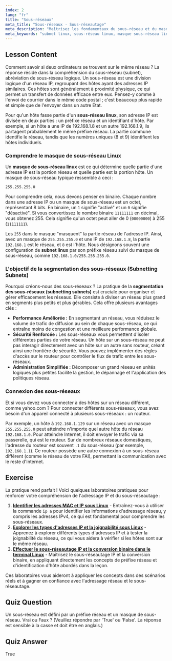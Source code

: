 ```yaml
---
index: 2
lang: "fr"
title: "Sous-réseaux"
meta_title: "Sous-réseaux - Sous-réseautage"
meta_description: "Maîtrisez les fondamentaux du sous-réseau et du masque de sous-réseau Linux. Ce guide explique le sous-réseautage, les préfixes réseau et comment gérer la segmentation réseau dans un environnement Linux avec sous-réseaux."
meta_keywords: "subnet linux, sous-réseau linux, masque sous-réseau linux, sous-réseautage sous-réseaux, sous-réseaux, masque de sous-réseau, préfixe réseau, réseau Linux, adresse IP"
---
```


## Lesson Content

Comment savoir si deux ordinateurs se trouvent sur le même réseau ? La réponse réside dans la compréhension du sous-réseau (subnet), abréviation de sous-réseau logique. Un sous-réseau est une division logique d'un réseau IP, regroupant des hôtes ayant des adresses IP similaires. Ces hôtes sont généralement à proximité physique, ce qui permet un transfert de données efficace entre eux. Pensez-y comme à l'envoi de courrier dans le même code postal ; c'est beaucoup plus rapide et simple que de l'envoyer dans un autre État.

Pour qu'un hôte fasse partie d'un **sous-réseau linux**, son adresse IP est divisée en deux parties : un préfixe réseau et un identifiant d'hôte. Par exemple, si un hôte a une IP de 192.168.1.8 et un autre 192.168.1.9, ils partagent probablement le même préfixe réseau. La partie commune identifie le réseau, tandis que les numéros uniques (8 et 9) identifient les hôtes individuels.

### Comprendre le masque de sous-réseau Linux

Un **masque de sous-réseau linux** est ce qui détermine quelle partie d'une adresse IP est la portion réseau et quelle partie est la portion hôte. Un masque de sous-réseau typique ressemble à ceci :

```plaintext
255.255.255.0
```

Pour comprendre cela, nous devons penser en binaire. Chaque nombre dans une adresse IP ou un masque de sous-réseau est un octet, représentant 8 bits. En binaire, un `1` signifie "activé" et un `0` signifie "désactivé". Si vous convertissez le nombre binaire `11111111` en décimal, vous obtenez 255. Cela signifie qu'un octet peut aller de 0 (`00000000`) à 255 (`11111111`).

Les `255` dans le masque "masquent" la partie réseau de l'adresse IP. Ainsi, avec un masque de `255.255.255.0` et une IP de `192.168.1.8`, la partie `192.168.1` est le réseau, et `8` est l'hôte. Nous désignons souvent une configuration de **subnet linux** par son préfixe réseau suivi du masque de sous-réseau, comme `192.168.1.0/255.255.255.0`.

### L'objectif de la segmentation des sous-réseaux (Subnetting Subnets)

Pourquoi créons-nous des sous-réseaux ? La pratique de la **segmentation des sous-réseaux (subnetting subnets)** est cruciale pour organiser et gérer efficacement les réseaux. Elle consiste à diviser un réseau plus grand en segments plus petits et plus gérables. Cela offre plusieurs avantages clés :

- **Performance Améliorée :** En segmentant un réseau, vous réduisez le volume de trafic de diffusion au sein de chaque sous-réseau, ce qui entraîne moins de congestion et une meilleure performance globale.
- **Sécurité Renforcée :** Les sous-réseaux vous permettent d'isoler différentes parties de votre réseau. Un hôte sur un sous-réseau ne peut pas interagir directement avec un hôte sur un autre sans routeur, créant ainsi une frontière de sécurité. Vous pouvez implémenter des règles d'accès sur le routeur pour contrôler le flux de trafic entre les sous-réseaux.
- **Administration Simplifiée :** Décomposer un grand réseau en unités logiques plus petites facilite la gestion, le dépannage et l'application des politiques réseau.

### Connexion des sous-réseaux

Et si vous devez vous connecter à des hôtes sur un réseau différent, comme yahoo.com ? Pour connecter différents sous-réseaux, vous avez besoin d'un appareil connecté à plusieurs sous-réseaux : un routeur.

Par exemple, un hôte à `192.168.1.129` sur un réseau avec un masque `255.255.255.0` peut atteindre n'importe quel autre hôte du réseau `192.168.1.0`. Pour atteindre Internet, il doit envoyer le trafic via sa passerelle, qui est le routeur. Sur de nombreux réseaux domestiques, l'adresse du routeur est souvent `.1` du sous-réseau (par exemple, `192.168.1.1`). Ce routeur possède une autre connexion à un sous-réseau différent (comme le réseau de votre FAI), permettant la communication avec le reste d'Internet.

## Exercise

La pratique rend parfait ! Voici quelques laboratoires pratiques pour renforcer votre compréhension de l'adressage IP et du sous-réseautage :

1.  **[Identifier les adresses MAC et IP sous Linux](https://labex.io/fr/labs/comptia-identify-mac-and-ip-addresses-in-linux-592731)** - Entraînez-vous à utiliser la commande `ip a` pour identifier les informations d'adressage réseau, y compris les adresses IPv4, ce qui est fondamental pour comprendre les sous-réseaux.
2.  **[Explorer les types d'adresses IP et la joignabilité sous Linux](https://labex.io/fr/labs/comptia-explore-ip-address-types-and-reachability-in-linux-592780)** - Apprenez à explorer différents types d'adresses IP et à tester la joignabilité du réseau, ce qui vous aidera à vérifier si les hôtes sont sur le même réseau.
3.  **[Effectuer le sous-réseautage IP et la conversion binaire dans le terminal Linux](https://labex.io/fr/labs/comptia-perform-ip-subnetting-and-binary-conversion-in-the-linux-terminal-592782)** - Maîtrisez le sous-réseautage IP et la conversion binaire, en appliquant directement les concepts de préfixe réseau et d'identification d'hôte abordés dans la leçon.

Ces laboratoires vous aideront à appliquer les concepts dans des scénarios réels et à gagner en confiance avec l'adressage réseau et le sous-réseautage.

## Quiz Question

Un sous-réseau est défini par un préfixe réseau et un masque de sous-réseau. Vrai ou Faux ? (Veuillez répondre par 'True' ou 'False'. La réponse est sensible à la casse et doit être en anglais.)

## Quiz Answer

True
